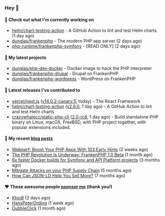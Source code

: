 ### Hey 👋

#### 👷 Check out what I'm currently working on

- [helm/chart-testing-action](https://github.com/helm/chart-testing-action) - A GitHub Action to lint and test Helm charts (1 day ago)
- [dunglas/frankenphp](https://github.com/dunglas/frankenphp) - The modern PHP app server (2 days ago)
- [php-runtime/frankenphp-symfony](https://github.com/php-runtime/frankenphp-symfony) - [READ ONLY] (2 days ago)

#### 🌱 My latest projects

- [dunglas/php-dev-docker](https://github.com/dunglas/php-dev-docker) - Docker image to hack the PHP interpreter
- [dunglas/frankenphp-drupal](https://github.com/dunglas/frankenphp-drupal) - Drupal on FrankenPHP
- [dunglas/frankenphp-wordpress](https://github.com/dunglas/frankenphp-wordpress) - WordPress on FrankenPHP

#### 🔭 Latest releases I've contributed to

- [vercel/next.js](https://github.com/vercel/next.js) ([v14.0.2-canary.5](https://github.com/vercel/next.js/releases/tag/v14.0.2-canary.5), today) - The React Framework
- [helm/chart-testing-action](https://github.com/helm/chart-testing-action) ([v2.6.0](https://github.com/helm/chart-testing-action/releases/tag/v2.6.0), 1 day ago) - A GitHub Action to lint and test Helm charts
- [crazywhalecc/static-php-cli](https://github.com/crazywhalecc/static-php-cli) ([2.0-rc8](https://github.com/crazywhalecc/static-php-cli/releases/tag/2.0-rc8), 1 day ago) - Build standalone PHP binary on Linux, macOS, FreeBSD, with PHP project together, with popular extensions included.

#### 📜 My recent [blog posts](https://dunglas.fr)

- [Webperf: Boost Your PHP Apps With 103 Early Hints](https://dunglas.dev/2023/10/webperf-boost-your-php-apps-with-103-early-hints/) (2 weeks ago)
- [The PHP Revolution Is Underway: FrankenPHP 1.0 Beta](https://dunglas.dev/2023/09/the-php-revolution-is-underway-frankenphp-1-0-beta/) (1 month ago)
- [6x faster Docker builds for Symfony and API Platform projects](https://dunglas.dev/2023/08/6x-faster-docker-builds-for-symfony-and-api-platform-projects/) (3 months ago)
- [Mitigate Attacks on your PHP Supply Chain](https://dunglas.dev/2023/05/mitigate-attacks-on-your-php-supply-chain/) (5 months ago)
- [How Can JSON-LD Help You Sell More?](https://dunglas.dev/2023/04/how-can-json-ld-help-you-sell-more/) (7 months ago)

#### ❤️ These awesome people [sponsor me](https://github.com/sponsors/dunglas) (thank you!)

- [Khodl](https://github.com/Khodl) (2 days ago)
- [HansPeterOrding](https://github.com/HansPeterOrding) (1 week ago)
- [DubbleClick](https://github.com/DubbleClick) (1 month ago)
